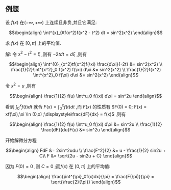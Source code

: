 ## 例题
设 $f(x)$ 在$(-\infty,+\infty)$ 上连续且非负,并且它满足:

$$\begin{align}
    \int^{x}_0tf(x^2)f(x^2 - t^2) dt = sin^2(x^2)
\end{align}$$

求 $f(x)$ 在 $[0,\pi]$ 上的平均值.

解:
令 $x^2 - t^2 = \xi$ ,则有 $-2tdt = d\xi$ ,则有

$$\begin{align}
    \int^{0}_{x^2}tf(x^2)f(\xi) \frac{d\xi}{-2t} &= sin^2(x^2) \\
    \frac{1}{2}\int^{x^2}_0 f(x^2) f(\xi) d\xi &= sin^2(x^2) \\
    \frac{1}{2}f(x^2) \int^{x^2}_0 f(\xi) d\xi &= sin^2(x^2)
\end{align}$$

令 $x^2 = u$ ,则有

$$\begin{align}
    \frac{1}{2} f(u) \int^u_0 f(\xi) d\xi = sin^2u
\end{align}$$

看到 $\displaystyle\int^x_0 f(t) dt$ 就令 $F(x) = \displaystyle\int^x_0 f(t) dt$ ,而 $F(x)$ 的性质有 $F(0) = 0; F(x) = xf(\xi),\xi \in (0,x) ;\displaystyle\frac{dF}{dx} = f(x)$ ,则有

$$\begin{align}
    \frac{1}{2} f(u) \int^u_0 f(\xi) d\xi &= sin^2u \\
    \frac{1}{2} \frac{dF}{du}F(u) &= sin^2u
\end{align}$$

开始解微分方程

$$\begin{align}
    FdF &= 2sin^2udu \\
    \frac{F^2}{2} &= u - \frac{1}{2} sin2u + C\\
    F &= \sqrt{2u - sin2u + C}
\end{align}$$

因为 $F(0) = 0$ ,则 $C = 0$ ;而$f(x)$ 在 $[0,\pi]$ 上的平均值:

$$\begin{align}
    \frac{\int^{\pi}_0f(x)dx}{\pi} = \frac{F(\pi)}{\pi} = \sqrt{\frac{2}{\pi}}
\end{align}$$
